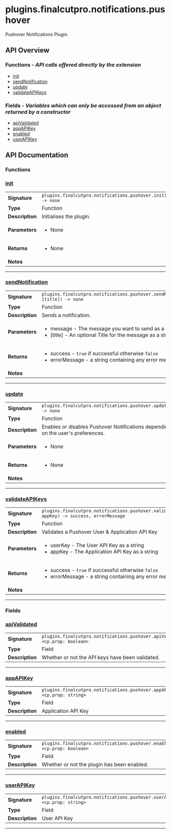 # plugins.finalcutpro.notifications.pushover

Pushover Notifications Plugin.

## API Overview
### **Functions** - _API calls offered directly by the extension_
 * [init](#init)
 * [sendNotification](#sendnotification)
 * [update](#update)
 * [validateAPIKeys](#validateapikeys)

### **Fields** - _Variables which can only be accessed from an object returned by a constructor_
 * [apiValidated](#apivalidated)
 * [appAPIKey](#appapikey)
 * [enabled](#enabled)
 * [userAPIKey](#userapikey)


## API Documentation

### Functions


### [init](#init)

|                                             |                                                                                     |
| --------------------------------------------|-------------------------------------------------------------------------------------|
| **Signature**                               | `plugins.finalcutpro.notifications.pushover.init() -> none`                                                                    |
| **Type**                                    | Function                                                                     |
| **Description**                             | Initialises the plugin.                                                                     |
| **Parameters**                              | <ul><li>None</li></ul> |
| **Returns**                                 | <ul><li>None</li></ul>          |
| **Notes**                                   | <ul></ul>                |

---

### [sendNotification](#sendnotification)

|                                             |                                                                                     |
| --------------------------------------------|-------------------------------------------------------------------------------------|
| **Signature**                               | `plugins.finalcutpro.notifications.pushover.sendNotification(message, [title]) -> none`                                                                    |
| **Type**                                    | Function                                                                     |
| **Description**                             | Sends a notification.                                                                     |
| **Parameters**                              | <ul><li>message - The message you want to send as a string.</li><li>[title] - An optional Title for the message as a string.</li></ul> |
| **Returns**                                 | <ul><li>success - `true` if successful otherwise `false`</li><li>errorMessage - a string containing any error messages</li></ul>          |
| **Notes**                                   | <ul></ul>                |

---

### [update](#update)

|                                             |                                                                                     |
| --------------------------------------------|-------------------------------------------------------------------------------------|
| **Signature**                               | `plugins.finalcutpro.notifications.pushover.update() -> none`                                                                    |
| **Type**                                    | Function                                                                     |
| **Description**                             | Enables or disables Pushover Notifications depending on the user's preferences.                                                                     |
| **Parameters**                              | <ul><li>None</li></ul> |
| **Returns**                                 | <ul><li>None</li></ul>          |
| **Notes**                                   | <ul></ul>                |

---

### [validateAPIKeys](#validateapikeys)

|                                             |                                                                                     |
| --------------------------------------------|-------------------------------------------------------------------------------------|
| **Signature**                               | `plugins.finalcutpro.notifications.pushover.validateAPIKeys(userKey, appKey) -> success, errorMessage`                                                                    |
| **Type**                                    | Function                                                                     |
| **Description**                             | Validates a Pushover User & Application API Key                                                                     |
| **Parameters**                              | <ul><li>userKey - The User API Key as a string</li><li>appKey - The Application API Key as a string</li></ul> |
| **Returns**                                 | <ul><li>success - `true` if successful otherwise `false`</li><li>errorMessage - a string containing any error messages</li></ul>          |
| **Notes**                                   | <ul></ul>                |

---
### Fields


### [apiValidated](#apivalidated)

|                                             |                                                                                     |
| --------------------------------------------|-------------------------------------------------------------------------------------|
| **Signature**                               | `plugins.finalcutpro.notifications.pushover.apiValidated <cp.prop: boolean>`                                                                    |
| **Type**                                    | Field                                                                     |
| **Description**                             | Whether or not the API keys have been validated.                                                                     |

---

### [appAPIKey](#appapikey)

|                                             |                                                                                     |
| --------------------------------------------|-------------------------------------------------------------------------------------|
| **Signature**                               | `plugins.finalcutpro.notifications.pushover.appAPIKey <cp.prop: string>`                                                                    |
| **Type**                                    | Field                                                                     |
| **Description**                             | Application API Key                                                                     |

---

### [enabled](#enabled)

|                                             |                                                                                     |
| --------------------------------------------|-------------------------------------------------------------------------------------|
| **Signature**                               | `plugins.finalcutpro.notifications.pushover.enabled <cp.prop: boolean>`                                                                    |
| **Type**                                    | Field                                                                     |
| **Description**                             | Whether or not the plugin has been enabled.                                                                     |

---

### [userAPIKey](#userapikey)

|                                             |                                                                                     |
| --------------------------------------------|-------------------------------------------------------------------------------------|
| **Signature**                               | `plugins.finalcutpro.notifications.pushover.userAPIKey <cp.prop: string>`                                                                    |
| **Type**                                    | Field                                                                     |
| **Description**                             | User API Key                                                                     |

---
